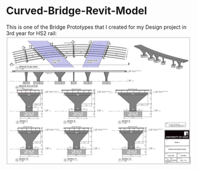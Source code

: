 # Curved-Bridge-Revit-Model

This is one of the Bridge Prototypes that I created for my Design project in 3rd year for HS2 rail:
![hs2 bridge](https://raw.githubusercontent.com/conorkelly1307/Curved-Bridge-Revit-Model/main/Curved%20Bridge%20Revit%20Model.JPG)
